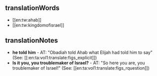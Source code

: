 ## translationWords

* [[en:tw:ahab]]
* [[en:tw:kingdomofisrael]]

## translationNotes

* **he told him** - AT: "Obadiah told Ahab what Elijah had told him to say" (See: [[:en:ta:vol1:translate:figs_explicit]])
* **Is it you, you troublemaker of Israel?** - AT: "So here you are, you troublemaker of Israel!" (See: [[en:ta:vol1:translate:figs_rquestion]])
